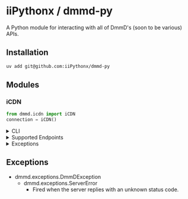 # iiPythonx / dmmd-py

A Python module for interacting with all of DmmD's (soon to be various) APIs.

## Installation

```sh
uv add git@github.com:iiPythonx/dmmd-py
```

## Modules


### iCDN

```py
from dmmd.icdn import iCDN
connection = iCDN()
```

<details>

<summary>CLI</summary>

```sh
icdn query <UUID>
icdn search --begin --end --minimum --maximum --count --loose --order --page --sort --tags --uuid --query NAME
icdn list --count --page --query
icdn add --file --token --time NAME
icdn update --file --token --time --uuid NAME
icdn remove --token <UUID>
icdn details
```

Nearly everything is optional, for more information, run `icdn --help` or check [DmmD's detailed API docs](https://github.com/DmmDGM/dmmd-icdn).

</details>

<details>

<summary>Supported Endpoints</summary>

```py
class SortOrder(Enum):
    ASCENDING
    DESCENDING

class SortType(Enum):
    NAME
    TIME
    UUID

type DataModel = {
    data: dict
    mime: str
    name: str
    size: int
    tags: list[str]
    time: datetime
    uuid: str
}

type StoreModel = {
    file_limit:   int
    store_limit:  int
    store_length: int
    store_size:   int
    protected:    bool
}

async iCDN.file(uuid: str) -> bytes

async iCDN.query(uuid: str) -> DataModel

async iCDN.add(
    file:   Path,
    name:   str,
    data?:  dict      = {},
    tags?:  list[str] = [],
    time?:  datetime  = datetime.now(),
    token?: str
) -> DataModel

async iCDN.update(
    uuid:   str,
    file?:  Path,
    name?:  str,
    data?:  dict      = {},
    tags?:  list[str] = [],
    time?:  datetime  = datetime.now(),
    token?: str
) -> DataModel

async iCDN.remove(
    uuid:   str,
    token?: str
) -> DataModel

async iCDN.store() -> StoreModel

iCDN.search(
    begin?:   int,
    end?:     int,
    minimum?: int,
    maximum?: int
    count?    int         = 25,
    loose?:   bool        = False,
    name?:    str,
    order?:   SortOrder   = SortOrder.DESCENDING,
    page?:    int         = 0,
    sort?:    SortType    = SortType.TIME,
    tags?:    list[str],
    uuid?:    str
} -> BuiltCallable

iCDN.list(
    count?: int  = 25
    page?:  int  = 0
) -> BuiltCallable

async BuiltCallable.fetch() -> list[UUID]
async BuiltCallable.query() -> list[DataModel]
```

All endpoints that support querying must be called first with your arguments, and then awaited with any additional options. An example of this is as follows:

```py
endpoint = iCDN.search("bocchi the rock")
await endpoint.query()  # Returns a list of BaseModels
await endpoint.fetch()  # Returns a list of UUIDs
```

</details>

<details>

<summary>Exceptions</summary>

- dmmd.exceptions.DmmDException
    - dmmd.exceptions.BadFile
    - dmmd.exceptions.BadJSON
    - dmmd.exceptions.GenericInvalid
        - dmmd.exceptions.InvalidData
        - dmmd.exceptions.InvalidName
        - dmmd.exceptions.InvalidTags
        - dmmd.exceptions.InvalidTime
        - dmmd.exceptions.InvalidToken
        - dmmd.exceptions.InvalidUUID
    - dmmd.exceptions.LargeSource
    - dmmd.exceptions.MissingAsset
    - dmmd.exceptions.MissingContent
    - dmmd.exceptions.UnauthorizedToken
    - dmmd.exceptions.UnsupportedMime

</details>

## Exceptions

- dmmd.exceptions.DmmDException
    - dmmd.exceptions.ServerError
        - Fired when the server replies with an unknown status code.
